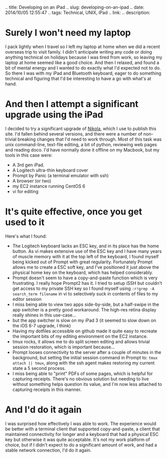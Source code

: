 .. title: Developing on an iPad
.. slug: developing-on-an-ipad
.. date: 2014/10/05 12:55:47
.. tags: Technical, UNIX, iPad
.. link:
.. description:

# Surely I won't need my laptop
I pack lightly when I travel so I left my laptop at home when we did a recent overseas trip to visit family. I didn't anticipate writing any code or doing anything technical on holidays because I was tired from work, so leaving my laptop at home seemed like a good choice. And then I relaxed, and found a bit of mental energy and I wanted to do exactly what I'd expected not to do. So there I was with my iPad and Bluetooth keyboard, eager to do something technical and figuring that I'd be interesting to have a go with what's at hand.

# And then I attempt a significant upgrade using the iPad
I decided to try a significant upgrade of [Nikola](http://getnikola.org), which I use to publish this site. I'd fallen behind several versions, and there were a number of non-trivial breaking changes that I'd need to work through. Most of this task was unix command-line, text-file editing, a bit of python, reviewing web pages and reading doco. I'd have normally done it offline on my Macbook, but my tools in this case were:

* A 3rd gen iPad.
* A Logitech ultra-thin keyboard cover
* Prompt by Panic (a terminal emulator with ssh)
* A browser (or two)
* my EC2 instance running CentOS 6
* vi for editing

# It's quite effective, once you get used to it

Here's what I found:

* The Logitech keyboard lacks an ESC key, and in its place has the home button. As vi makes extensive use of the ESC key and I have many years of muscle memory with it at the top left of the keyboard, I found myself being kicked out of Prompt with great regularity. Fortunately Prompt allows me to create a ESC soft key, and I've positioned it just above the physical home key on the keyboard, which has helped considerably.
* Prompt doesn't seem to have a copy-and-paste function which is very frustrating. I really hope Prompt2 has it. I tried to setup iSSH but couldn't get access to my private SSH key so I found myself using `:r!grep -A search_term filename` in vi to selectively suck in contents of files to my editor session
* I miss being able to view two apps side-by-side, but a half-swipe in the app switcher is a pretty good workaround. The high-res retina display really shines in this use-case...
* but the app switcher is slow on my iPad 3 (it seemed to slow down on the iOS 6-7 upgrade, I think)
* Having my dotfiles accessible on github made it quite easy to recreate the important bits of my editing environment on the EC2 instance.
* tmux rocks, it allows me to do split screen editing and allows trivial session restoration, which is important because...
* Prompt looses connectivity to the server after a couple of minutes in the background, but setting the initial session command in Prompt to: `tmux attach || tmux`, along with the ssh agent makes restoring my current state a 5 second process.
* I miss being able to "print" PDFs of some pages, which is helpful for capturing receipts. There's no obvious solution but needing to live without something helps question its value, and I'm now less attached to capturing receipts in this manner.

# And I'd do it again
I was surprised how effectively I was able to work. The experience would be better with a terminal client that supported copy-and-paste, a client that maintained connectivity for longer and a keyboard that had a physical ESC key but otherwise it was quite acceptable. It's not my work platform of choice, but if I didn't expect to do a significant amount of work, and had a stable network connection, I'd do it again.
